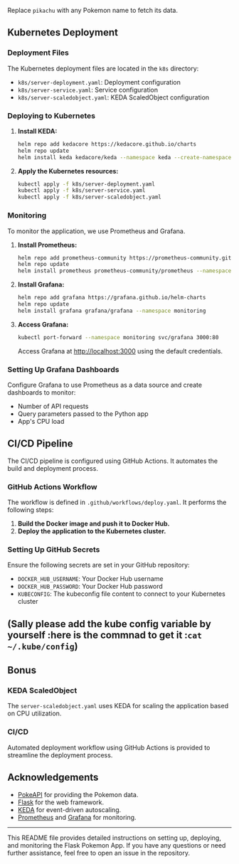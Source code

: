 
Replace `pikachu` with any Pokemon name to fetch its data.

## Kubernetes Deployment

### Deployment Files

The Kubernetes deployment files are located in the `k8s` directory:

- `k8s/server-deployment.yaml`: Deployment configuration
- `k8s/server-service.yaml`: Service configuration
- `k8s/server-scaledobject.yaml`: KEDA ScaledObject configuration

### Deploying to Kubernetes

1. **Install KEDA:**

    ```bash
    helm repo add kedacore https://kedacore.github.io/charts
    helm repo update
    helm install keda kedacore/keda --namespace keda --create-namespace
    ```

2. **Apply the Kubernetes resources:**

    ```bash
    kubectl apply -f k8s/server-deployment.yaml
    kubectl apply -f k8s/server-service.yaml
    kubectl apply -f k8s/server-scaledobject.yaml
    ```

### Monitoring

To monitor the application, we use Prometheus and Grafana.

1. **Install Prometheus:**

    ```bash
    helm repo add prometheus-community https://prometheus-community.github.io/helm-charts
    helm repo update
    helm install prometheus prometheus-community/prometheus --namespace monitoring
    ```

2. **Install Grafana:**

    ```bash
    helm repo add grafana https://grafana.github.io/helm-charts
    helm repo update
    helm install grafana grafana/grafana --namespace monitoring
    ```

3. **Access Grafana:**

    ```bash
    kubectl port-forward --namespace monitoring svc/grafana 3000:80
    ```

    Access Grafana at [http://localhost:3000](http://localhost:3000) using the default credentials.

### Setting Up Grafana Dashboards

Configure Grafana to use Prometheus as a data source and create dashboards to monitor:

- Number of API requests
- Query parameters passed to the Python app
- App's CPU load

## CI/CD Pipeline

The CI/CD pipeline is configured using GitHub Actions. It automates the build and deployment process.

### GitHub Actions Workflow

The workflow is defined in `.github/workflows/deploy.yaml`. It performs the following steps:

1. **Build the Docker image and push it to Docker Hub.**
2. **Deploy the application to the Kubernetes cluster.**

### Setting Up GitHub Secrets


Ensure the following secrets are set in your GitHub repository:

- `DOCKER_HUB_USERNAME`: Your Docker Hub username
- `DOCKER_HUB_PASSWORD`: Your Docker Hub password
- `KUBECONFIG`: The kubeconfig file content to connect to your Kubernetes cluster
## (Sally  please add the kube config variable by yourself :here is the commnad to get it :`cat ~/.kube/config`)
## Bonus

### KEDA ScaledObject

The `server-scaledobject.yaml` uses KEDA for scaling the application based on CPU utilization.

### CI/CD

Automated deployment workflow using GitHub Actions is provided to streamline the deployment process.

## Acknowledgements

- [PokeAPI](https://pokeapi.co/) for providing the Pokemon data.
- [Flask](https://flask.palletsprojects.com/) for the web framework.
- [KEDA](https://keda.sh/) for event-driven autoscaling.
- [Prometheus](https://prometheus.io/) and [Grafana](https://grafana.com/) for monitoring.

---

This README file provides detailed instructions on setting up, deploying, and monitoring the Flask Pokemon App. If you have any questions or need further assistance, feel free to open an issue in the repository.
